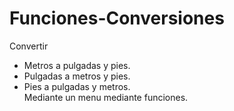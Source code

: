 # Funciones-Conversiones
Convertir 
- Metros a pulgadas y pies.
- Pulgadas a metros y pies.
- Pies a pulgadas y metros.<br />
Mediante un menu mediante funciones.